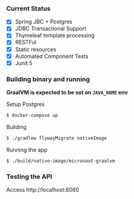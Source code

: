 ### Current Status

* [x] Spring JBC + Postgres
* [x] JDBC Transactional Support
* [x] Thymeleaf template processing
* [x] RESTFul
* [x] Static resources
* [x] Automated Component Tests
* [x] Junit 5

### Building binary and running

**GraalVM is expected to be set on `JAVA_HOME` env**

Setup Postgres

```bash
$ docker-compose up
```

Building
```bash
$ ./gradlew flywayMigrate nativeImage
```

Running the app 
```bash
$ ./build/native-image/micronaut-graalvm
```

### Testing the API

Access http://localhost:8080
